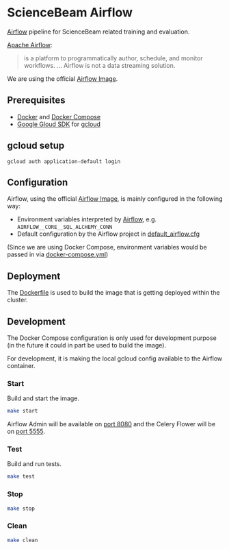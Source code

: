 # ScienceBeam Airflow

[Airflow](https://airflow.apache.org/) pipeline for ScienceBeam related training and evaluation.

[Apache Airflow](https://airflow.apache.org/):
> is a platform to programmatically author, schedule, and monitor workflows.
> ...
> Airflow is not a data streaming solution.

We are using the official [Airflow Image](https://hub.docker.com/r/apache/airflow).

## Prerequisites

* [Docker](https://www.docker.com/) and [Docker Compose](https://docs.docker.com/compose/)
* [Google Gloud SDK](https://cloud.google.com/sdk/docs/) for [gcloud](https://cloud.google.com/sdk/gcloud/)

## gcloud setup

`gcloud auth application-default login`

## Configuration

Airflow, using the official [Airflow Image](https://hub.docker.com/r/apache/airflow), is mainly configured in the following way:

* Environment variables interpreted by [Airflow](http://airflow.apache.org/howto/set-config.html), e.g. `AIRFLOW__CORE__SQL_ALCHEMY_CONN`
* Default configuration by the Airflow project in [default_airflow.cfg](https://github.com/apache/airflow/blob/master/airflow/config_templates/default_airflow.cfg)

(Since we are using Docker Compose, environment variables would be passed in via [docker-compose.yml](docker-compose.yml))

## Deployment

The [Dockerfile](Dockerfile) is used to build the image that is getting deployed within the cluster.

## Development

The Docker Compose configuration is only used for development purpose (in the future it could in part be used to build the image).

For development, it is making the local gcloud config available to the Airflow container.

### Start

Build and start the image.

```bash
make start
```

Airflow Admin will be available on [port 8080](http://localhost:8080/admin) and the Celery Flower will be on [port 5555](http://localhost:5555/).

### Test

Build and run tests.

```bash
make test
```

### Stop

```bash
make stop
```

### Clean

```bash
make clean
```
